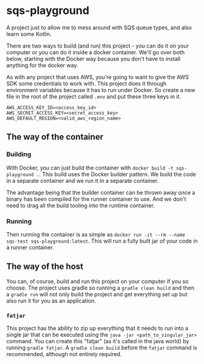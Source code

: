 # sqs-playground

A project just to allow me to mess around with SQS queue types, and also learn some Kotlin.

There are two ways to build (and run) this project - you can do it on your computer or you can do it inside a docker container. We'll go over both below, starting with the Docker way because you don't have to install anything for the docker way.

As with any project that uses AWS, you're going to want to give the AWS SDK some credentials to work with. This project does it through environment variables because it has to run under Docker. So create a new file in the root of the project called `.env` and put these three keys in it.

```
AWS_ACCESS_KEY_ID=<access_key_id>
AWS_SECRET_ACCESS_KEY=<secret_access_key>
AWS_DEFAULT_REGION=<valid_aws_region_name>
```

## The way of the container

### Building

With Docker, you can just build the container with `docker build -t sqs-playground .`. This build uses the Docker builder pattern. We build the code in a separate container and we run it in a separate container.

The advantage being that the builder container can be thrown away once a binary has been compiled for the runner container to use. And we don't need to drag all the build tooling into the runtime container.

### Running

Then running the container is as simple as `docker run -it --rm --name sqs-test sqs-playground:latest`. This will run a fully built jar of your code in a runner container.

## The way of the host

You can, of course, build and run this project on your computer if you so choose. The project uses gradle so running a `gradle clean build` and then a `gradle run` will not only build the project and get everything set up but also run it for you as an application.

### `fatjar`

This project has the ability to zip up everything that it needs to run into a single jar that can be executed using the `java -jar <path_to_singular_jar>` command. You can create this "fatjar" (as it's called in the java world) by running `gradle fatjar`. A `gradle clean build` before the `fatjar` command is recommended, although not entirely required.
